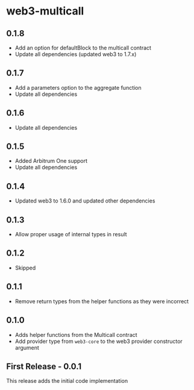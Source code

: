 # web3-multicall

## 0.1.8

- Add an option for defaultBlock to the multicall contract
- Update all dependencies (updated web3 to 1.7.x)

## 0.1.7

- Add a parameters option to the aggregate function
- Update all dependencies

## 0.1.6

- Update all dependencies

## 0.1.5

- Added Arbitrum One support
- Update all dependencies

## 0.1.4

- Updated web3 to 1.6.0 and updated other dependencies

## 0.1.3

- Allow proper usage of internal types in result

## 0.1.2

- Skipped

## 0.1.1

- Remove return types from the helper functions as they were incorrect

## 0.1.0

- Adds helper functions from the Multicall contract
- Add provider type from `web3-core` to the web3 provider constructor argument

## First Release - 0.0.1

This release adds the initial code implementation
